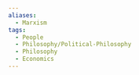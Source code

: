 ```yaml
---
aliases:
  - Marxism
tags:
  - People
  - Philosophy/Political-Philosophy
  - Philosophy
  - Economics
---
```

